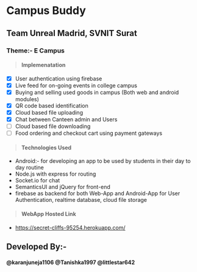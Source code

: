 # Campus Buddy
## Team Unreal Madrid, SVNIT Surat
### Theme:-   E Campus

>#### Implemenatation
- [x] User authentication using firebase
- [x] Live feed for on-going events in college campus
- [x] Buying and selling used goods in campus (Both web and android modules)
- [x] QR code based identification
- [x] Cloud based file uploading
- [x] Chat between Canteen admin and Users
- [ ] Cloud based file downloading
- [ ] Food ordering and checkout cart using payment gateways
>
>#### Technologies Used
* Android:- for developing an app to be used by students in their day to day routine
* Node.js with express for routing
* Socket.io for chat
* SemanticsUI and jQuery for front-end
* firebase as backend for both Web-App and Android-App for User Authentication, realtime database, cloud file storage
>
>#### WebApp Hosted Link
* https://secret-cliffs-95254.herokuapp.com/

## Developed By:-
#### @karanjuneja1106 @Tanishka1997 @littlestar642
